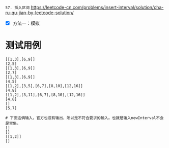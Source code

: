 
`57. 插入区间` https://leetcode-cn.com/problems/insert-interval/solution/cha-ru-qu-jian-by-leetcode-solution/
- [x] 方法一：模拟

# 测试用例

```
[[1,3],[6,9]]
[2,5]
[[1,3],[6,9]]
[2,7]
[[1,3],[6,9]]
[4,5]
[[1,2],[3,5],[6,7],[8,10],[12,16]]
[4,8]
[[1,2],[3,11],[6,7],[8,10],[12,16]]
[4,8]
[]
[5,7]

# 下面这俩输入，官方也没有输出，所以是不符合要求的输入。也就是输入newInterval不会是空集。
[]
[]
[[1,2]]
[]
```
